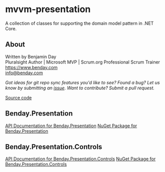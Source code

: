 # mvvm-presentation

A collection of classes for supporting the domain model pattern in .NET Core.

## About

Written by Benjamin Day  
Pluralsight Author | Microsoft MVP | Scrum.org Professional Scrum Trainer  
https://www.benday.com  
info@benday.com 

*Got ideas for git repo sync features you'd like to see? Found a bug? 
Let us know by submitting an [issue](https://github.com/benday-inc/mvvm-presentation/issues)*. *Want to contribute? Submit a pull request.*

[Source code](https://github.com/benday-inc/mvvm-presentation)

## Benday.Presentation

[API Documentation for Benday.Presentation](api/Benday.Presentation.html)
[NuGet Package for Benday.Presentation](https://www.nuget.org/packages/Benday.Presentation/)

## Benday.Presentation.Controls

[API Documentation for Benday.Presentation.Controls](api/Benday.Presentation.Controls.html)
[NuGet Package for Benday.Presentation.Controls](https://www.nuget.org/packages/Benday.Presentation.Controls/)


